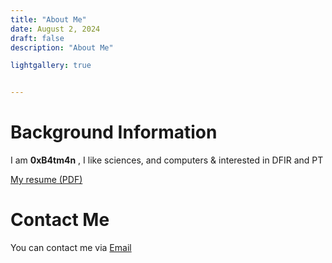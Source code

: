 ```yaml
---
title: "About Me"
date: August 2, 2024
draft: false
description: "About Me"

lightgallery: true


---
```


# Background Information

I am **0xB4tm4n** , I like sciences, and computers & interested in DFIR and PT

[My resume (PDF)]()
 
# Contact Me

You can contact me via [Email]()






